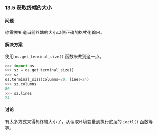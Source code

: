### 13.5 获取终端的大小

#### 问题

你需要知道当前终端的大小以便正确的格式化输出。

#### 解决方案

使用 `os.get_terminal_size()` 函数来做到这一点。

```python
>>> import os
>>> sz = os.get_terminal_size()
>>> sz
os.terminal_size(columns=80, lines=24)
>>> sz.columns
80
>>> sz.lines
24
```

#### 讨论

有太多方式来得知终端大小了，从读取环境变量到执行底层的 `ioctl()` 函数等等。